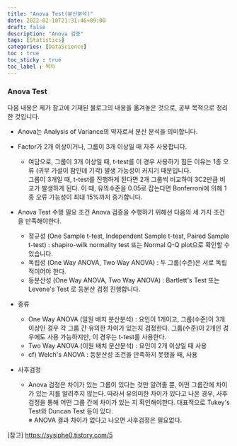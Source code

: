 ```yaml
---
title: "Anova Test(분산분석)"
date: 2022-02-10T21:31:46+09:00
draft: false
description: "Anova 검증"
tags: [Statistics]
categories: [DataScience]
toc : true
toc_sticky : true
toc_label : 목차
---
```


### Anova Test
다음 내용은 제가 참고에 기재된 블로그의 내용을 옮겨놓은 것으로, 공부 목적으로 정리한 것입니다. 
* Anova는 Analysis of Variance의 약자로서 분산 분석을 의미합니다. 
* Factor가 2개 이상이거나, 그룹이 3개 이상일 때 자주 사용합니다. 
  * 여담으로, 그룹이 3개 이상일 때, t-test를 이 경우 사용하기 힘든 이유는 1종 오류 (귀무 가설이 참인데 기각) 발생 가능성이 커지기 때문입니다. </br>
    그룹이 3개일 때, t-test를 진행하게 된다면 2개 그룹씩 비교하여 3C2만큼 비교가 발생하게 된다. 이 때, 유의수준을 0.05로 잡는다면 Bonferroni에 의해 1종 오류 가능성이 최대 15%까지 증가합니다. 
    
* Anova Test 수행 필요 조건
  Anova 검증을 수행하기 위해선 다음의 세 가지 조건을 만족해야한다. 
  * 정규성 (One Sample t-test, Independent Sample t-test, Paired Sample t-test) : shapiro-wilk normality test 또는 Normal Q-Q plot으로 확인할 수 있습니다. 
  * 독립성 (One Way ANOVA, Two Way ANOVA) : 두 그룹(수준)은 서로 독립적이어야 한다.
  * 등분산성 (One Way ANOVA, Two Way ANOVA) : Bartlett's Test 또는 Levene's Test 로 등분산 검정 진행합니다. 

* 종류
  * One Way ANOVA (일원 배치 분산분석) : 요인이 1개이고, 그룹(수준)이 3개 이상인 경우 각 그룹 간 유의한 차이가 있는지 검정한다. 그룹(수준)이 2개인 경우에도 사용 가능하지만, 이 경우는 t-test를 사용한다.
  * Two Way ANOVA (이원 배치 분산분석) : 요인이 2개 이상일 때 사용 
  * cf) Welch's ANOVA : 등분산성 조건을 만족하지 못했을 때, 사용

* 사후검정
  * Anova 검정은 차이가 있는 그룹이 있다는 것만 알려줄 뿐, 어떤 그룹간에 차이가 있는 지를 알려주지 않는다. 따라서 유의미한 차이가 있다고 나온 경우, 사후검정을 통해 어떤 그룹 간에 
    차이가 있는 지 확인해야한다. 대표적으로 Tukey's Test와 Duncan Test 등이 있다.</br> ※ ANOVA 결과 차이가 없다고 나오면 사후검정은 필요없다.

         
[참고]
https://sysiphe0.tistory.com/5
